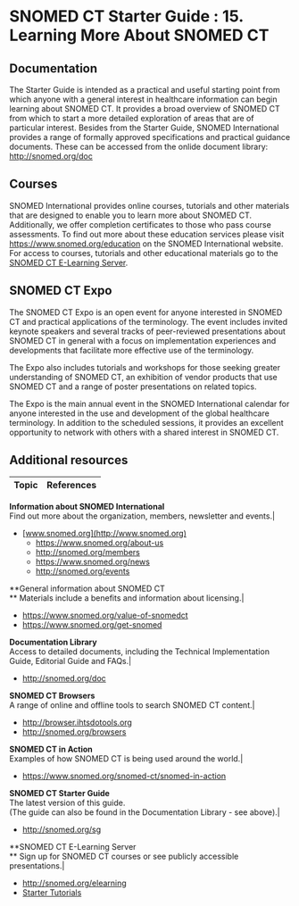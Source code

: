 # SNOMED CT Starter Guide : 15. Learning More About SNOMED CT

## Documentation

The Starter Guide is intended as a practical and useful starting point from which anyone with a general interest in healthcare information can begin learning about SNOMED CT. It provides a broad overview of SNOMED CT from which to start a more detailed exploration of areas that are of particular interest. Besides from the Starter Guide, SNOMED International provides a range of formally approved specifications and practical guidance documents. These can be accessed from the onlide document library: <http://snomed.org/doc>

## Courses

SNOMED International provides online courses, tutorials and other materials that are designed to enable you to learn more about SNOMED CT. Additionally, we offer completion certificates to those who pass course assessments. To find out more about these education services please visit <https://www.snomed.org/education> on the SNOMED International website. For access to courses, tutorials and other educational materials go to the [SNOMED CT E-Learning Server](http://snomed.org/elearning).

## SNOMED CT Expo

The SNOMED CT Expo is an open event for anyone interested in SNOMED CT and practical applications of the terminology. The event includes invited keynote speakers and several tracks of peer-reviewed presentations about SNOMED CT in general with a focus on implementation experiences and developments that facilitate more effective use of the terminology.

The Expo also includes tutorials and workshops for those seeking greater understanding of SNOMED CT, an exhibition of vendor products that use SNOMED CT and a range of poster presentations on related topics. 

The Expo is the main annual event in the SNOMED International calendar for anyone interested in the use and development of the global healthcare terminology. In addition to the scheduled sessions, it provides an excellent opportunity to network with others with a shared interest in SNOMED CT.

## Additional resources

**Topic**| **References**  
---|---  
**Information about SNOMED International**   
Find out more about the organization, members, newsletter and events.| 

  * [www.snomed.org](http://www.snomed.org)
    * <https://www.snomed.org/about-us>
    * <http://snomed.org/members>
    * <https://www.snomed.org/news>
    * <http://snomed.org/events>

  
**General information about SNOMED CT  
** Materials include a benefits and information about licensing.| 

  * <https://www.snomed.org/value-of-snomedct>
  * <https://www.snomed.org/get-snomed>

  
**Documentation Library**   
Access to detailed documents, including the Technical Implementation Guide, Editorial Guide and FAQs.| 

  * <http://snomed.org/doc>

  
**SNOMED CT Browsers**   
A range of online and offline tools to search SNOMED CT content.| 

  * <http://browser.ihtsdotools.org>
  * <http://snomed.org/browsers>

  
**SNOMED CT in Action**   
Examples of how SNOMED CT is being used around the world.| 

  * <https://www.snomed.org/snomed-ct/snomed-in-action>

  
**SNOMED CT Starter Guide**   
The latest version of this guide.   
(The guide can also be found in the Documentation Library - see above).| 

  * <http://snomed.org/sg>

  
**SNOMED CT E-Learning Server  
** Sign up for SNOMED CT courses or see publicly accessible presentations.| 

  * <http://snomed.org/elearning>
  * [Starter Tutorials](https://elearning.ihtsdotools.org/course/view.php?id=5&section=1)

